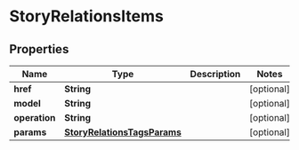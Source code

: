 
# StoryRelationsItems

## Properties
Name | Type | Description | Notes
------------ | ------------- | ------------- | -------------
**href** | **String** |  |  [optional]
**model** | **String** |  |  [optional]
**operation** | **String** |  |  [optional]
**params** | [**StoryRelationsTagsParams**](StoryRelationsTagsParams.md) |  |  [optional]



